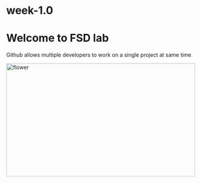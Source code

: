 # week-1.0
<html>
<head>
<title>Git program</title>
</head>
<body>
<h1>Welcome to FSD lab</h1>
<p> Github allows multiple developers to work on a single project at same time</p>
<img src="pexels-pixabug-60597" height="300" width="500" alt="flower">
</body>
</html>

